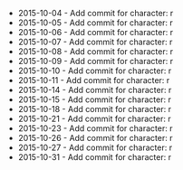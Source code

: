 - 2015-10-04 - Add commit for character: r
- 2015-10-05 - Add commit for character: r
- 2015-10-06 - Add commit for character: r
- 2015-10-07 - Add commit for character: r
- 2015-10-08 - Add commit for character: r
- 2015-10-09 - Add commit for character: r
- 2015-10-10 - Add commit for character: r
- 2015-10-11 - Add commit for character: r
- 2015-10-14 - Add commit for character: r
- 2015-10-15 - Add commit for character: r
- 2015-10-18 - Add commit for character: r
- 2015-10-21 - Add commit for character: r
- 2015-10-23 - Add commit for character: r
- 2015-10-26 - Add commit for character: r
- 2015-10-27 - Add commit for character: r
- 2015-10-31 - Add commit for character: r
